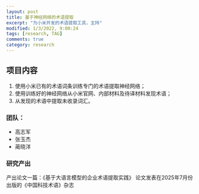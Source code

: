 ```yaml
---
layout: post
title: 基于神经网络的术语提取
excerpt: "为小米开发的术语提取工具，主持"
modified: 1/3/2022, 9:00:24
tags: [research, TAG]
comments: true
category: research
---
```




## 项目内容
1. 使用小米已有的术语词条训练专门的术语提取神经网络；
2. 使用训练好的神经网络从小米官网、内部材料及待译材料发现术语；
3. 从发现的术语中提取未收录词汇。

### 团队：
- 高志军
- 张玉杰
- 蔺晓洋


### 研究产出
产出论文一篇：《基于大语言模型的企业术语提取实践》
论文发表在2025年7月份出版的《中国科技术语》杂志